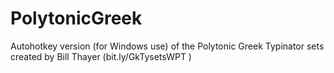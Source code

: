 # PolytonicGreek
Autohotkey version (for Windows use) of the Polytonic Greek Typinator sets created by Bill Thayer (bit.ly/GkTysetsWPT ) 
